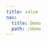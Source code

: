 ```yaml
---
title: value
nav:
  title: Demo
  path: /demo
---
```


<code src="../../examples/option-render.tsx"></code>
